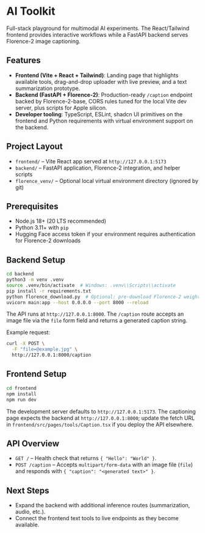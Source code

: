 # AI Toolkit

Full-stack playground for multimodal AI experiments. The React/Tailwind frontend provides interactive workflows while a FastAPI backend serves Florence-2 image captioning.

## Features

- **Frontend (Vite + React + Tailwind)**: Landing page that highlights available tools, drag-and-drop uploader with live preview, and a text summarization prototype.
- **Backend (FastAPI + Florence-2)**: Production-ready `/caption` endpoint backed by Florence-2-base, CORS rules tuned for the local Vite dev server, plus scripts for Apple silicon.
- **Developer tooling**: TypeScript, ESLint, shadcn UI primitives on the frontend and Python requirements with virtual environment support on the backend.

## Project Layout

- `frontend/` – Vite React app served at `http://127.0.0.1:5173`
- `backend/` – FastAPI application, Florence-2 integration, and helper scripts
- `florence_venv/` – Optional local virtual environment directory (ignored by git)

## Prerequisites

- Node.js 18+ (20 LTS recommended)
- Python 3.11+ with `pip`
- Hugging Face access token if your environment requires authentication for Florence-2 downloads

## Backend Setup

```bash
cd backend
python3 -m venv .venv
source .venv/bin/activate  # Windows: .venv\\Scripts\\activate
pip install -r requirements.txt
python florence_download.py  # Optional: pre-download Florence-2 weights
uvicorn main:app --host 0.0.0.0 --port 8000 --reload
```

The API runs at `http://127.0.0.1:8000`. The `/caption` route accepts an image file via the `file` form field and returns a generated caption string.

Example request:

```bash
curl -X POST \
  -F "file=@example.jpg" \
  http://127.0.0.1:8000/caption
```

## Frontend Setup

```bash
cd frontend
npm install
npm run dev
```

The development server defaults to `http://127.0.0.1:5173`. The captioning page expects the backend at `http://127.0.0.1:8000`; update the fetch URL in `frontend/src/pages/tools/Caption.tsx` if you deploy the API elsewhere.

## API Overview

- `GET /` – Health check that returns `{ "Hello": "World" }`.
- `POST /caption` – Accepts `multipart/form-data` with an image file (`file`) and responds with `{ "caption": "<generated text>" }`.

## Next Steps

- Expand the backend with additional inference routes (summarization, audio, etc.).
- Connect the frontend text tools to live endpoints as they become available.
